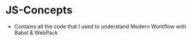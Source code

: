 # JS-Concepts
- Contains all the code that I used to understand Modern Workflow with Babel & WebPack
